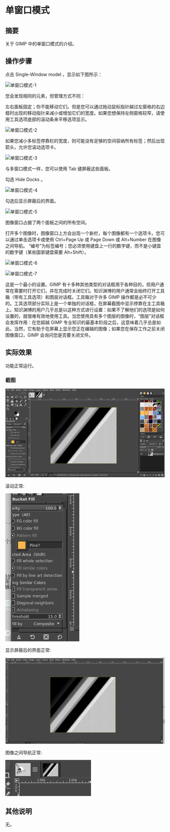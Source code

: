 # 单窗口模式

## 摘要

关于 GIMP 中的单窗口模式的介绍。

## 操作步骤

点击 Single-Window model ，显示如下图所示：

![单窗口模式-1](./img/单窗口模式-1.png)

您会发现相同的元素，但管理方式不同：

左右面板固定；你不能移动它们。但是您可以通过拖动鼠标指针越过左窗格的右边框时出现的移动指针来减小或增加它们的宽度。如果您想保持左侧窗格较窄，请使用工具选项底部的滚动条来平移选项显示。

![单窗口模式-2](./img/单窗口模式-2.png)

如果您减小多标签停靠栏的宽度，则可能没有足够的空间容纳所有标签；然后出现箭头，允许您滚动选项卡。

![单窗口模式-3](./img/单窗口模式-3.png)

与多窗口模式一样，您可以使用 Tab 键屏蔽这些面板。

勾选 Hide Docks 。

![单窗口模式-4](./img/单窗口模式-4.png)

勾选后显示屏蔽后的界面。

![单窗口模式-5](./img/单窗口模式-5.png)

图像窗口占据了两个面板之间的所有空间。

打开多个图像时，图像窗口上方会出现一个新栏，每个图像都有一个选项卡。您可以通过单击选项卡或使用 Ctrl+Page Up 或 Page Down 或 Alt+Number 在图像之间导航。 “编号”为标签编号；您必须使用键盘上一行的数字键，而不是小键盘的数字键（某些国家键盘需要 Alt+Shift）。

![单窗口模式-6](./img/单窗口模式-6.png)

![单窗口模式-7](./img/单窗口模式-7.png)

这是一个最小的设置。GIMP 有十多种其他类型的对话框用于各种目的，但用户通常在需要时打开它们，并在完成时关闭它们。知识渊博的用户通常会始终打开工具箱（带有工具选项）和图层对话框。工具箱对于许多 GIMP 操作都是必不可少的。工具选项部分实际上是一个单独的对话框，在屏幕截图中显示停靠在主工具箱上。知识渊博的用户几乎总是以这种方式进行设置：如果不了解他们的选项是如何设置的，就很难有效地使用工具。当您使用具有多个图层的图像时，“图层”对话框会发挥作用：在您超越 GIMP 专业知识的最基本阶段之后，这意味着几乎总是如此。当然，它有助于在屏幕上显示您正在编辑的图像；如果您在保存工作之前关闭图像窗口，GIMP 会询问您是否要关闭文件。

## 实际效果

功能正常运行。

### 截图

![单窗口模式-8](./img/单窗口模式-8.png)

滚动正常:

![单窗口模式-9](./img/单窗口模式-9.png)

显示屏蔽后的界面正常:

![单窗口模式-10](./img/单窗口模式-10.png)

图像之间导航正常:

![单窗口模式-11](./img/单窗口模式-11.png)


## 其他说明

无。
